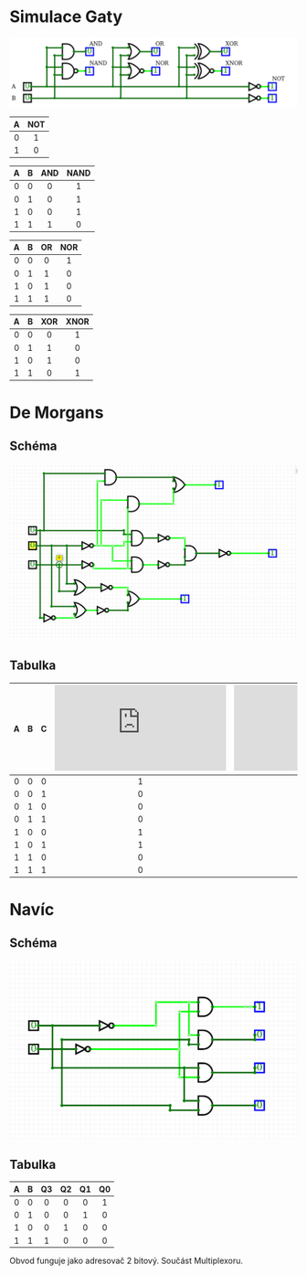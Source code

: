 # Simulace Gaty 
![Schema2](Schema1.png)

| **A** | **NOT** |
| :-: | :-: |
| 0 | 1 |
| 1 | 0 |

| **A** | **B** | **AND** | **NAND** |
| :-: | :-: | :-: | :-: |
| 0 | 0 | 0 | 1 |
| 0 | 1 | 0 | 1 |
| 1 | 0 | 0 | 1|
| 1 | 1 | 1 |  0|

| **A** | **B** | **OR** | **NOR** |
| :-: | :-: | :-: | :-: |
| 0 | 0 | 0 | 1 |
| 0 | 1 | 1 | 0 |
| 1 | 0 | 1 | 0 |
| 1 | 1 | 1 | 0 |

| **A** | **B** | **XOR** | **XNOR** |
| :-: | :-: | :-: | :-: |
| 0 | 0 | 0 | 1 |
| 0 | 1 | 1 | 0 |
| 1 | 0 |  1| 0 |
| 1 | 1 | 0 | 1 |

# De Morgans 

## Schéma
![Schema2](Schema2.png)

## Tabulka

| **A** | **B** |**C** | ![equation](https://latex.codecogs.com/gif.latex?f) | ![equation](https://latex.codecogs.com/gif.latex?f_%7BAND%7D) | ![equation](https://latex.codecogs.com/gif.latex?f_%7BOR%7D) |
| :-: | :-: | :-: | :-: | :-: | :-: |
| 0 | 0 | 0 | 1| 1|1 |
| 0 | 0 | 1 | 0| 0| 0|
| 0 | 1 | 0 |0 | 0| 0|
| 0 | 1 | 1 | 0| 0| 0|
| 1 | 0 | 0 | 1| 1|1 |
| 1 | 0 | 1 | 1| 1| 1|
| 1 | 1 | 0 | 0| 0| 0|
| 1 | 1 | 1 | 0| 0| 0|


# Navíc

## Schéma
![Schema3](Schema3.png)

## Tabulka


| **A** | **B** | **Q3** | **Q2** | **Q1** | **Q0** |
| :-: | :-: | :-: | :-: | :-: | :-: |
| 0 | 0 | 0 | 0 |0|1|
| 0 | 1 | 0 | 0 |1|0|
| 1 | 0 | 0 | 1 |0|0|
| 1 | 1 | 1 | 0 |0|0|

Obvod funguje jako adresovač 2 bitový. Součást Multiplexoru.
